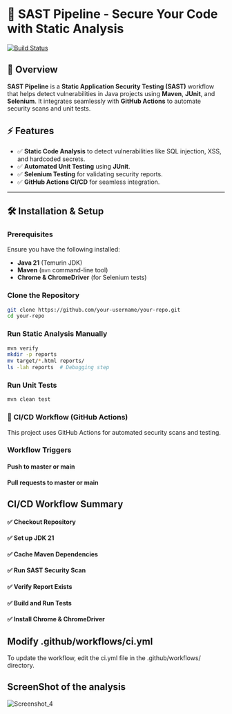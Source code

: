 # 🚀 SAST Pipeline - Secure Your Code with Static Analysis

[![Build Status](https://github.com/your-username/your-repo/actions/workflows/ci.yml/badge.svg)](https://github.com/your-username/your-repo/actions/workflows/ci.yml)

## 📖 Overview
**SAST Pipeline** is a **Static Application Security Testing (SAST)** workflow that helps detect vulnerabilities in Java projects using **Maven**, **JUnit**, and **Selenium**. It integrates seamlessly with **GitHub Actions** to automate security scans and unit tests.

## ⚡ Features
- ✅ **Static Code Analysis** to detect vulnerabilities like SQL injection, XSS, and hardcoded secrets.
- ✅ **Automated Unit Testing** using **JUnit**.
- ✅ **Selenium Testing** for validating security reports.
- ✅ **GitHub Actions CI/CD** for seamless integration.

---

## 🛠️ Installation & Setup

### **Prerequisites**
Ensure you have the following installed:
- **Java 21** (Temurin JDK)
- **Maven** (`mvn` command-line tool)
- **Chrome & ChromeDriver** (for Selenium tests)

### **Clone the Repository**
```bash
git clone https://github.com/your-username/your-repo.git
cd your-repo
```

### **Run Static Analysis Manually**
```bash
mvn verify
mkdir -p reports
mv target/*.html reports/
ls -lah reports  # Debugging step
```

### **Run Unit Tests**
```bash
mvn clean test
```
### **📌 CI/CD Workflow (GitHub Actions)**
This project uses GitHub Actions for automated security scans and testing.

### Workflow Triggers
#### Push to master or main
#### Pull requests to master or main
## **CI/CD Workflow Summary**
#### ✅ Checkout Repository
#### ✅ Set up JDK 21
#### ✅ Cache Maven Dependencies
#### ✅ Run SAST Security Scan
#### ✅ Verify Report Exists
#### ✅ Build and Run Tests
#### ✅ Install Chrome & ChromeDriver

## Modify **.github/workflows/ci.yml**
To update the workflow, edit the ci.yml file in the .github/workflows/ directory.

## ScreenShot of the analysis
![Screenshot_4](https://github.com/user-attachments/assets/14522f42-9fd0-4bcb-8d5c-480dbcb71e02)


